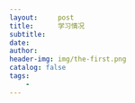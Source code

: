 ```yaml
---
layout:     post
title:      学习情况
subtitle:   
date:       
author:     
header-img: img/the-first.png
catalog: false
tags:
    - 
---
```


